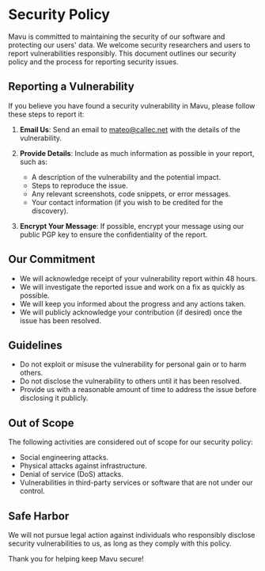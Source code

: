# Security Policy

Mavu is committed to maintaining the security of our software and protecting our users' data. We welcome security researchers and users to report vulnerabilities responsibly. This document outlines our security policy and the process for reporting security issues.

## Reporting a Vulnerability

If you believe you have found a security vulnerability in Mavu, please follow these steps to report it:

1. **Email Us**: Send an email to [mateo@callec.net](mailto:mateo@callec.net) with the details of the vulnerability.

2. **Provide Details**: Include as much information as possible in your report, such as:
   - A description of the vulnerability and the potential impact.
   - Steps to reproduce the issue.
   - Any relevant screenshots, code snippets, or error messages.
   - Your contact information (if you wish to be credited for the discovery).

3. **Encrypt Your Message**: If possible, encrypt your message using our public PGP key to ensure the confidentiality of the report.

## Our Commitment

- We will acknowledge receipt of your vulnerability report within 48 hours.
- We will investigate the reported issue and work on a fix as quickly as possible.
- We will keep you informed about the progress and any actions taken.
- We will publicly acknowledge your contribution (if desired) once the issue has been resolved.

## Guidelines

- Do not exploit or misuse the vulnerability for personal gain or to harm others.
- Do not disclose the vulnerability to others until it has been resolved.
- Provide us with a reasonable amount of time to address the issue before disclosing it publicly.

## Out of Scope

The following activities are considered out of scope for our security policy:

- Social engineering attacks.
- Physical attacks against infrastructure.
- Denial of service (DoS) attacks.
- Vulnerabilities in third-party services or software that are not under our control.

## Safe Harbor

We will not pursue legal action against individuals who responsibly disclose security vulnerabilities to us, as long as they comply with this policy.

Thank you for helping keep Mavu secure!
